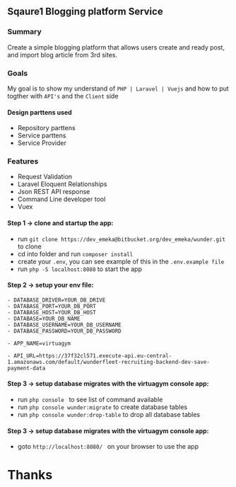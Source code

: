 ## Sqaure1 Blogging platform Service


### Summary
Create a simple blogging platform that allows users create and ready post, and import blog article from 3rd sites.

### Goals
My goal is to show my understand of `PHP | Laravel | Vuejs` and how to put togther with `API's` and the `Client` side

 #### Design parttens used
 - Repository parttens
 - Service parttens
 - Service Provider

### Features
- Request Validation
- Laravel Eloquent Relationships
- Json REST API response
- Command Line developer tool
- Vuex


#### Step 1 -> clone and startup the app:
- run ```git clone https://dev_emeka@bitbucket.org/dev_emeka/wunder.git``` to clone
- cd into folder and run ```composer install```
- create your ```.env```, you can see example of this in the ```.env.example file```
- run ``` php -S localhost:8080 ``` to start the app

#### Step 2 -> setup your env file:

```
- DATABASE_DRIVER=YOUR_DB_DRIVE
- DATABASE_PORT=YOUR_DB_PORT
- DATABASE_HOST=YOUR_DB_HOST
- DATABASE=YOUR_DB_NAME
- DATABASE_USERNAME=YOUR_DB_USERNAME
- DATABASE_PASSWORD=YOUR_DB_PASSWORD
```
```
- APP_NAME=virtuagym
```

```
- API_URL=https://37f32cl571.execute-api.eu-central-1.amazonaws.com/default/wunderfleet-recruiting-backend-dev-save-payment-data
```

#### Step 3 -> setup database migrates with the virtuagym console app:
- run ```php console ``` to see list of command available
- run ```php console wunder:migrate``` to create database tables
- run ```php console wunder:drop-table``` to drop all database tables


#### Step 3 -> setup database migrates with the virtuagym console app:
- goto ```http://localhost:8080/ ``` on your browser to use the app


# Thanks
